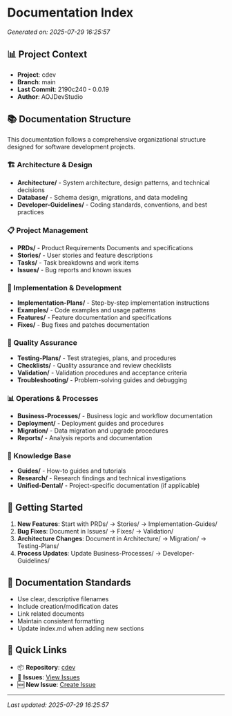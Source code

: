 # Documentation Index

_Generated on: 2025-07-29 16:25:57_

## 📊 Project Context

- **Project**: cdev
- **Branch**: main
- **Last Commit**: 2190c240 - 0.0.19
- **Author**: AOJDevStudio

## 📚 Documentation Structure

This documentation follows a comprehensive organizational structure designed for software development projects.

### 🏗️ Architecture & Design

- **Architecture/** - System architecture, design patterns, and technical decisions
- **Database/** - Schema design, migrations, and data modeling
- **Developer-Guidelines/** - Coding standards, conventions, and best practices

### 📋 Project Management

- **PRDs/** - Product Requirements Documents and specifications
- **Stories/** - User stories and feature descriptions
- **Tasks/** - Task breakdowns and work items
- **Issues/** - Bug reports and known issues

### 🔧 Implementation & Development

- **Implementation-Plans/** - Step-by-step implementation instructions
- **Examples/** - Code examples and usage patterns
- **Features/** - Feature documentation and specifications
- **Fixes/** - Bug fixes and patches documentation

### 🧪 Quality Assurance

- **Testing-Plans/** - Test strategies, plans, and procedures
- **Checklists/** - Quality assurance and review checklists
- **Validation/** - Validation procedures and acceptance criteria
- **Troubleshooting/** - Problem-solving guides and debugging

### 📊 Operations & Processes

- **Business-Processes/** - Business logic and workflow documentation
- **Deployment/** - Deployment guides and procedures
- **Migration/** - Data migration and upgrade procedures
- **Reports/** - Analysis reports and documentation

### 📖 Knowledge Base

- **Guides/** - How-to guides and tutorials
- **Research/** - Research findings and technical investigations
- **Unified-Dental/** - Project-specific documentation (if applicable)

## 🚀 Getting Started

1. **New Features**: Start with PRDs/ → Stories/ → Implementation-Guides/
2. **Bug Fixes**: Document in Issues/ → Fixes/ → Validation/
3. **Architecture Changes**: Document in Architecture/ → Migration/ → Testing-Plans/
4. **Process Updates**: Update Business-Processes/ → Developer-Guidelines/

## 📝 Documentation Standards

- Use clear, descriptive filenames
- Include creation/modification dates
- Link related documents
- Maintain consistent formatting
- Update index.md when adding new sections

## 🔗 Quick Links

- 📦 **Repository**: [cdev](https://github.com/AojdevStudio/cdev)
- 🐛 **Issues**: [View Issues](https://github.com/AojdevStudio/cdev/issues)
- 🆕 **New Issue**: [Create Issue](https://github.com/AojdevStudio/cdev/issues/new)

---

_Last updated: 2025-07-29 16:25:57_
